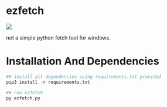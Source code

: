 # ezfetch
<img src="https://i.postimg.cc/4dtRzgdv/ezfetchupdate.png"></img>

not a simple python fetch tool for windows.


# Installation And Dependencies
```python
## install all dependencies using requirements.txt provided
pip3 install -r requirements.txt

## run ezfetch
py ezfetch.py

```
